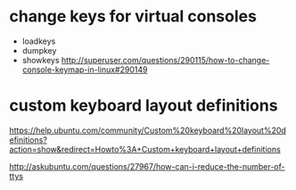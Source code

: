 # change keys for virtual consoles
- loadkeys
- dumpkey
- showkeys
http://superuser.com/questions/290115/how-to-change-console-keymap-in-linux#290149


# custom keyboard layout definitions
https://help.ubuntu.com/community/Custom%20keyboard%20layout%20definitions?action=show&redirect=Howto%3A+Custom+keyboard+layout+definitions



http://askubuntu.com/questions/27967/how-can-i-reduce-the-number-of-ttys

